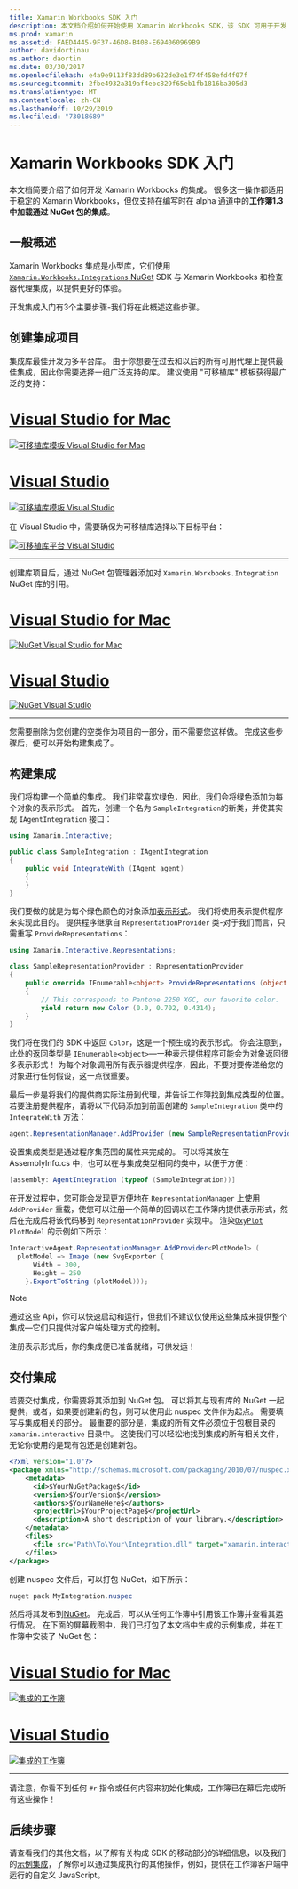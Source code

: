 ```yaml
---
title: Xamarin Workbooks SDK 入门
description: 本文档介绍如何开始使用 Xamarin Workbooks SDK，该 SDK 可用于开发 Xamarin Workbooks 的集成。
ms.prod: xamarin
ms.assetid: FAED4445-9F37-46D8-B408-E694060969B9
author: davidortinau
ms.author: daortin
ms.date: 03/30/2017
ms.openlocfilehash: e4a9e9113f83dd89b622de3e1f74f458efd4f07f
ms.sourcegitcommit: 2fbe4932a319af4ebc829f65eb1fb1816ba305d3
ms.translationtype: MT
ms.contentlocale: zh-CN
ms.lasthandoff: 10/29/2019
ms.locfileid: "73018689"
---
```

# <a name="getting-started-with-the-xamarin-workbooks-sdk"></a>Xamarin Workbooks SDK 入门

本文档简要介绍了如何开发 Xamarin Workbooks 的集成。 很多这一操作都适用于稳定的 Xamarin Workbooks，但仅支持在编写时在 alpha 通道中的**工作簿1.3 中加载通过 NuGet 包的集成**。

## <a name="general-overview"></a>一般概述

Xamarin Workbooks 集成是小型库，它们使用[`Xamarin.Workbooks.Integrations` NuGet][nuget] SDK 与 Xamarin Workbooks 和检查器代理集成，以提供更好的体验。

开发集成入门有3个主要步骤-我们将在此概述这些步骤。

## <a name="creating-the-integration-project"></a>创建集成项目

集成库最佳开发为多平台库。 由于你想要在过去和以后的所有可用代理上提供最佳集成，因此你需要选择一组广泛支持的库。 建议使用 "可移植库" 模板获得最广泛的支持：

# <a name="visual-studio-for-mactabmacos"></a>[Visual Studio for Mac](#tab/macos)

[![可移植库模板 Visual Studio for Mac](images/xamarin-studio-pcl.png)](images/xamarin-studio-pcl.png#lightbox)

# <a name="visual-studiotabwindows"></a>[Visual Studio](#tab/windows)

[![可移植库模板 Visual Studio](images/visual-studio-pcl.png)](images/visual-studio-pcl.png#lightbox)

在 Visual Studio 中，需要确保为可移植库选择以下目标平台：

[![可移植库平台 Visual Studio](images/visual-studio-pcl-platforms.png)](images/visual-studio-pcl-platforms.png#lightbox)

-----

创建库项目后，通过 NuGet 包管理器添加对 `Xamarin.Workbooks.Integration` NuGet 库的引用。

# <a name="visual-studio-for-mactabmacos"></a>[Visual Studio for Mac](#tab/macos)

[![NuGet Visual Studio for Mac](images/xamarin-studio-nuget.png)](images/xamarin-studio-nuget.png#lightbox)

# <a name="visual-studiotabwindows"></a>[Visual Studio](#tab/windows)

[![NuGet Visual Studio](images/visual-studio-nuget.png)](images/visual-studio-nuget.png#lightbox)

-----

您需要删除为您创建的空类作为项目的一部分，而不需要您这样做。 完成这些步骤后，便可以开始构建集成了。

## <a name="building-an-integration"></a>构建集成

我们将构建一个简单的集成。 我们非常喜欢绿色，因此，我们会将绿色添加为每个对象的表示形式。 首先，创建一个名为 `SampleIntegration`的新类，并使其实现 `IAgentIntegration` 接口：

```csharp
using Xamarin.Interactive;

public class SampleIntegration : IAgentIntegration
{
    public void IntegrateWith (IAgent agent)
    {
    }
}
```

我们要做的就是为每个绿色颜色的对象添加[表示形式](~/tools/workbooks/sdk/representations.md)。 我们将使用表示提供程序来实现此目的。 提供程序继承自 `RepresentationProvider` 类-对于我们而言，只需重写 `ProvideRepresentations`：

```csharp
using Xamarin.Interactive.Representations;

class SampleRepresentationProvider : RepresentationProvider
{
    public override IEnumerable<object> ProvideRepresentations (object obj)
    {
        // This corresponds to Pantone 2250 XGC, our favorite color.
        yield return new Color (0.0, 0.702, 0.4314);
    }
}
```

我们将在我们的 SDK 中返回 `Color`，这是一个预生成的表示形式。
你会注意到，此处的返回类型是 `IEnumerable<object>`&mdash;一种表示提供程序可能会为对象返回很多表示形式！ 为每个对象调用所有表示器提供程序，因此，不要对要传递给您的对象进行任何假设，这一点很重要。

最后一步是将我们的提供商实际注册到代理，并告诉工作簿找到集成类型的位置。 若要注册提供程序，请将以下代码添加到前面创建的 `SampleIntegration` 类中的 `IntegrateWith` 方法：

```csharp
agent.RepresentationManager.AddProvider (new SampleRepresentationProvider ());
```

设置集成类型是通过程序集范围的属性来完成的。 可以将其放在 AssemblyInfo.cs 中，也可以在与集成类型相同的类中，以便于方便：

```csharp
[assembly: AgentIntegration (typeof (SampleIntegration))]
````

在开发过程中，您可能会发现更方便地在 `RepresentationManager` 上使用 `AddProvider` 重载，使您可以注册一个简单的回调以在工作簿内提供表示形式，然后在完成后将该代码移到 `RepresentationProvider` 实现中。 渲染[`OxyPlot`][oxyplot] `PlotModel` 的示例如下所示：

```csharp
InteractiveAgent.RepresentationManager.AddProvider<PlotModel> (
  plotModel => Image (new SvgExporter {
      Width = 300,
      Height = 250
    }.ExportToString (plotModel)));
```

> [!NOTE]
> 通过这些 Api，你可以快速启动和运行，但我们不建议仅使用这些集成来提供整个集成&mdash;它们只提供对客户端处理方式的控制。

注册表示形式后，你的集成便已准备就绪，可供发运！

## <a name="shipping-your-integration"></a>交付集成

若要交付集成，你需要将其添加到 NuGet 包。
可以将其与现有库的 NuGet 一起提供，或者，如果要创建新的包，则可以使用此 nuspec 文件作为起点。
需要填写与集成相关的部分。 最重要的部分是，集成的所有文件必须位于包根目录的 `xamarin.interactive` 目录中。 这使我们可以轻松地找到集成的所有相关文件，无论你使用的是现有包还是创建新包。

```xml
<?xml version="1.0"?>
<package xmlns="http://schemas.microsoft.com/packaging/2010/07/nuspec.xsd">
    <metadata>
      <id>$YourNuGetPackage$</id>
      <version>$YourVersion$</version>
      <authors>$YourNameHere$</authors>
      <projectUrl>$YourProjectPage$</projectUrl>
      <description>A short description of your library.</description>
    </metadata>
    <files>
      <file src="Path\To\Your\Integration.dll" target="xamarin.interactive" />
    </files>
</package>
```

创建 nuspec 文件后，可以打包 NuGet，如下所示：

```csharp
nuget pack MyIntegration.nuspec
```

然后将其发布到[NuGet][nugetorg]。 完成后，可以从任何工作簿中引用该工作簿并查看其运行情况。 在下面的屏幕截图中，我们已打包了本文档中生成的示例集成，并在工作簿中安装了 NuGet 包：

# <a name="visual-studio-for-mactabmacos"></a>[Visual Studio for Mac](#tab/macos)

[![集成的工作簿](images/mac-workbooks-integrated.png)](images/mac-workbooks-integrated.png#lightbox)

# <a name="visual-studiotabwindows"></a>[Visual Studio](#tab/windows)

[![集成的工作簿](images/windows-workbooks-integrated.png)](images/windows-workbooks-integrated.png#lightbox)

-----

请注意，你看不到任何 `#r` 指令或任何内容来初始化集成，工作簿已在幕后完成所有这些操作！

## <a name="next-steps"></a>后续步骤

请查看我们的其他文档，以了解有关构成 SDK 的移动部分的详细信息，以及我们的[示例集成](~/tools/workbooks/samples/index.md)，了解你可以通过集成执行的其他操作，例如，提供在工作簿客户端中运行的自定义 JavaScript。

[nugetorg]: https://nuget.org
[nuget]: https://nuget.org/packages/Xamarin.Workbooks.Integration
[oxyplot]: http://www.oxyplot.org/
